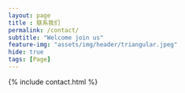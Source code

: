 ```yaml
---
layout: page
title : 联系我们
permalink: /contact/
subtitle: "Welcome join us"
feature-img: "assets/img/header/triangular.jpeg"
hide: true
tags: [Page]
---
```




{% include contact.html %}
